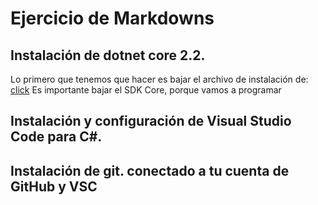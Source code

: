 # Ejercicio de Markdowns

## Instalación de dotnet core 2.2.
Lo primero que tenemos que hacer es bajar el archivo de instalación de:
[click](https://dotnet.microsoft.com/download/dotnet-core/3.0)
Es importante bajar el SDK Core, porque vamos a programar

## Instalación y configuración de Visual Studio Code para C#.
    
    
## Instalación de git. conectado a tu cuenta de GitHub y VSC
